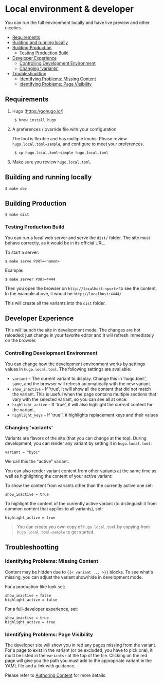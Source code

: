 <!-- omit from toc -->
# Local environment & developer

You can run the full environment locally and have live preview and other niceties.

- [Requirements](#requirements)
- [Building and running locally](#building-and-running-locally)
- [Building Production](#building-production)
  - [Testing Production Build](#testing-production-build)
- [Developer Experience](#developer-experience)
  - [Controlling Development Environment](#controlling-development-environment)
  - [Changing 'variants'](#changing-variants)
- [Troubleshootting](#troubleshootting)
  - [Identifying Problems: Missing Content](#identifying-problems-missing-content)
  - [Identifying Problems: Page Visibility](#identifying-problems-page-visibility)

## Requirements

1. Hugo (https://gohugo.io/)

        $ brew install hugo

2. A preferences / override file with your configuration

   The tool is flexible and has multiple knobs. Please review `hugo.local.toml~sample`,
   and configure to meet your preferences.

        $ cp hugo.local.toml~sample hugo.local.toml

3. Make sure you review `hugo.local.toml`.
  

## Building and running locally

```
$ make dev
```



## Building Production

```
$ make dist
```

### Testing Production Build

You can run a local web server and serve the `dist/` folder. The site must behave correctly, as it would be in its official URL.

To start a server:

```
$ make serve PORT=<nnnnn>
```

Example:

```
$ make server PORT=4444
```

Then you open the browser on `http://localhost:<port>` to see the content. In the example above, it would be `http://localhost:4444/`


This will create all the variants into the `dist` folder.

## Developer Experience

This will launch the site in development mode.
The changes are hot reloaded: just change in your favorite editor and it will refresh immediately on the browser.

### Controlling Development Environment

You can change how the development environment works by settings values in `hugo.local.toml`. The following settings are available:

* `variant`          - The current variant to display. Change this in 'hugo.toml', save, and the browser will refresh automatically 
                       with the new variant.
* `show_inactive`    - If 'true', it will show all the content that did not match the variant. 
                       This is useful when the page contains multiple sections that vary with the selected variant,
                       so you can see all at once.
* `highlight_active` - If 'true', it will also highlight the *current* content for the variant.
* `highlight_keys`   - If 'true'', it highlights replacement keys and their values


### Changing 'variants'

Variants are flavors of the site (that you can change at the top).
During development, you can render any variant by setting it in `hugo.local.toml`:

```
variant = "byoc"
```

We call this the "active" variant.

You can also render variant content from other variants at the same time as well as highlighting the content of your active variant:

To show the content from variants other than the currently active one set:

```
show_inactive = true
```

To highlight the content of the currently active variant (to distinguish it from common content that applies to all variants), set:

```
highlight_active = true
```

> You can create you own copy of `hugo.local.toml` by copying from `hugo.local.toml~sample` to get started.

## Troubleshootting

### Identifying Problems: Missing Content

Content may be hidden due to `{{< variant ... >}}` blocks. To see what's missing,
you can adjust the variant show/hide in development mode.

For a production-like look set:

    show_inactive = false
    highlight_active = false

For a full-developer experience, set:

    show_inactive = true
    highlight_active = true

### Identifying Problems: Page Visibility

The developer site will show you in red any pages missing from the variant.
For a page to exist in the variant (or be excluded, you have to pick one), it must be listed in the `variants:` at the top of the file.
Clicking on the red page will give you the path you must add to the appropriate variant in the YAML file and a link with guidance.

Please refer to [Authoring Content](AUTHOR.md) for more details.
